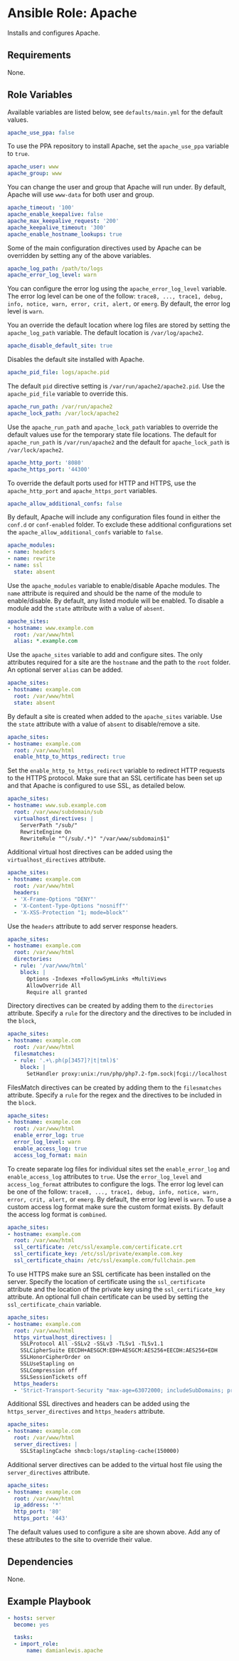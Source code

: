 # Ansible Role: Apache
Installs and configures Apache.

## Requirements
None.

## Role Variables
Available variables are listed below, see `defaults/main.yml` for the default values.

```yaml
apache_use_ppa: false
```
To use the PPA repository to install Apache, set the `apache_use_ppa` variable to `true`.

```yaml
apache_user: www
apache_group: www
```
You can change the user and group that Apache will run under. By default, Apache will use `www-data` for both user and group.

```yaml
apache_timeout: '100'
apache_enable_keepalive: false
apache_max_keepalive_request: '200'
apache_keepalive_timeout: '300'
apache_enable_hostname_lookups: true
```
Some of the main configuration directives used by Apache can be overridden by setting any of the above variables.

```yaml
apache_log_path: /path/to/logs
apache_error_log_level: warn
```
You can configure the error log using the `apache_error_log_level` variable. The error log level can be one of the follow: `trace8, ..., trace1, debug, info, notice, warn, error, crit, alert,` or `emerg`. By default, the error log level is `warn`.

You an override the default location where log files are stored by setting the `apache_log_path` variable. The default location is `/var/log/apache2`.

```yaml
apache_disable_default_site: true
```
Disables the default site installed with Apache.

```yaml
apache_pid_file: logs/apache.pid
```
The default `pid` directive setting is `/var/run/apache2/apache2.pid`. Use the `apache_pid_file` variable to override this.

```yaml
apache_run_path: /var/run/apache2
apache_lock_path: /var/lock/apache2
```
Use the `apache_run_path` and `apache_lock_path` variables to override the default values use for the temporary state file locations. The default for `apache_run_path` is `/var/run/apache2` and the default for `apache_lock_path` is `/var/lock/apache2`.

```yaml
apache_http_port: '8080'
apache_https_port: '44300'
```
To override the default ports used for HTTP and HTTPS, use the `apache_http_port` and `apache_https_port` variables.

```yaml
apache_allow_additional_confs: false
```
By default, Apache will include any configuration files found in either the `conf.d` or `conf-enabled` folder. To exclude these additional configurations set the `apache_allow_additional_confs` variable to `false`.

```yaml
apache_modules:
- name: headers
- name: rewrite
- name: ssl
  state: absent
```
Use the `apache_modules` variable to enable/disable Apache modules. The `name` attribute is required and should be the name of the module to enable/disable. By default, any listed module will be enabled. To disable a module add the `state` attribute with a value of `absent`.

```yaml
apache_sites:
- hostname: www.example.com
  root: /var/www/html
  alias: *.example.com
```
Use the `apache_sites` variable to add and configure sites. The only attributes required for a site are the `hostname` and the path to the `root` folder. An optional server `alias` can be added.

```yaml
apache_sites:
- hostname: example.com
  root: /var/www/html
  state: absent
```
By default a site is created when added to the `apache_sites` variable. Use the `state` attribute with a value of `absent` to disable/remove a site.

```yaml
apache_sites:
- hostname: example.com
  root: /var/www/html
  enable_http_to_https_redirect: true
```
Set the `enable_http_to_https_redirect` variable to redirect HTTP requests to the HTTPS protocol. Make sure that an SSL certificate has been set up and that Apache is configured to use SSL, as detailed below.

```yaml
apache_sites:
- hostname: www.sub.example.com
  root: /var/www/subdomain/sub
  virtualhost_directives: |
    ServerPath "/sub/"
    RewriteEngine On
    RewriteRule "^(/sub/.*)" "/var/www/subdomain$1"
```
Additional virtual host directives can be added using the `virtualhost_directives` attribute.

```yaml
apache_sites:
- hostname: example.com
  root: /var/www/html
  headers:
  - 'X-Frame-Options "DENY"'
  - 'X-Content-Type-Options "nosniff"'
  - 'X-XSS-Protection "1; mode=block"'
```
Use the `headers` attribute to add server response headers.

```yaml
apache_sites:
- hostname: example.com
  root: /var/www/html
  directories:
  - rule: '/var/www/html'
    block: |
      Options -Indexes +FollowSymLinks +MultiViews
      AllowOverride All
      Require all granted
```
Directory directives can be created by adding them to the `directories` attribute. Specify a `rule` for the directory and the directives to be included in the `block`,

```yaml
apache_sites:
- hostname: example.com
  root: /var/www/html
  filesmatches:
  - rule: '.+\.ph(p[3457]?|t|tml)$'
    block: |
      SetHandler proxy:unix:/run/php/php7.2-fpm.sock|fcgi://localhost
```
FilesMatch directives can be created by adding them to the `filesmatches` attribute. Specify a `rule` for the regex and the directives to be included in the `block`.

```yaml
apache_sites:
- hostname: example.com
  root: /var/www/html
  enable_error_log: true
  error_log_level: warn
  enable_access_log: true
  access_log_format: main
```
To create separate log files for individual sites set the `enable_error_log` and `enable_access_log` attributes to `true`. Use the `error_log_level` and `access_log_format` attributes to configure the logs. The error log level can be one of the follow: `trace8, ..., trace1, debug, info, notice, warn, error, crit, alert,` or `emerg`. By default, the error log level is `warn`. To use a custom access log format make sure the custom format exists. By default the access log format is `combined`.

```yaml
apache_sites:
- hostname: example.com
  root: /var/www/html
  ssl_certificate: /etc/ssl/example.com/certificate.crt
  ssl_certificate_key: /etc/ssl/private/example.com.key
  ssl_certificate_chain: /etc/ssl/example.com/fullchain.pem
```
To use HTTPS make sure an SSL certificate has been installed on the server. Specify the location of certificate using the `ssl_certificate` attribute and the location of the private key using the `ssl_certificate_key` attribute. An optional full chain certificate can be used by setting the `ssl_certificate_chain` variable.

```yaml
apache_sites:
- hostname: example.com
  root: /var/www/html
  https_virtualhost_directives: |
    SSLProtocol All -SSLv2 -SSLv3 -TLSv1 -TLSv1.1
    SSLCipherSuite EECDH+AESGCM:EDH+AESGCM:AES256+EECDH:AES256+EDH
    SSLHonorCipherOrder on
    SSLUseStapling on
    SSLCompression off
    SSLSessionTickets off
  https_headers:
  - 'Strict-Transport-Security "max-age=63072000; includeSubDomains; preload"'
```
Additional SSL directives and headers can be added using the `https_server_directives` and `https_headers` attribute.

```yaml
apache_sites:
- hostname: example.com
  root: /var/www/html
  server_directives: |
    SSLStaplingCache shmcb:logs/stapling-cache(150000)
```
Additional server directives can be added to the virtual host file using the `server_directives` attribute.

```yaml
apache_sites:
- hostname: example.com
  root: /var/www/html
  ip_address: '*'
  http_port: '80'
  https_port: '443'
```
The default values used to configure a site are shown above. Add any of these attributes to the site to override their value.

## Dependencies
None.

## Example Playbook
```yaml
- hosts: server
  become: yes

  tasks:
  - import_role:
      name: damianlewis.apache
```
